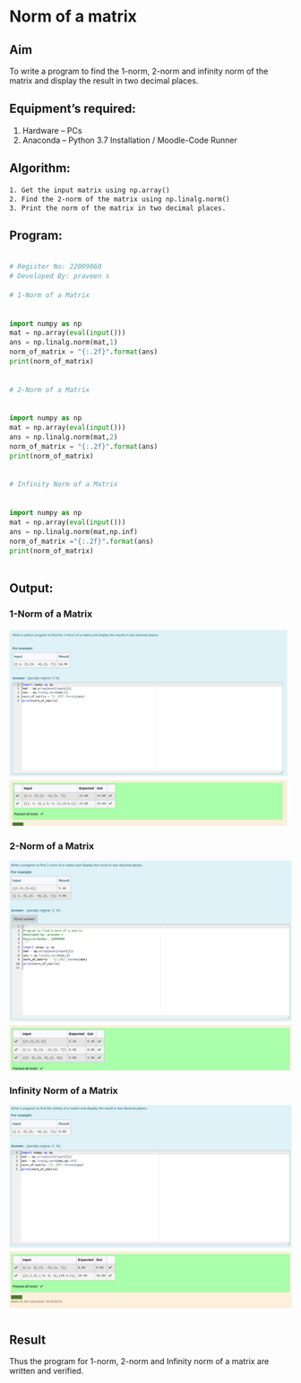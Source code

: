 # Norm of a matrix

## Aim

To write a program to find the 1-norm, 2-norm and infinity norm of the matrix and display the result in two decimal places.

## Equipment’s required:

1.	Hardware – PCs
2.	Anaconda – Python 3.7 Installation / Moodle-Code Runner

## Algorithm:

	1. Get the input matrix using np.array()   
    2. Find the 2-norm of the matrix using np.linalg.norm()
	3. Print the norm of the matrix in two decimal places.

## Program:

```Python

# Register No: 22009060
# Developed By: praveen s 

# 1-Norm of a Matrix  


import numpy as np
mat = np.array(eval(input()))
ans = np.linalg.norm(mat,1)
norm_of_matrix = "{:.2f}".format(ans)
print(norm_of_matrix)


# 2-Norm of a Matrix


import numpy as np
mat = np.array(eval(input()))
ans = np.linalg.norm(mat,2)
norm_of_matrix = "{:.2f}".format(ans)
print(norm_of_matrix)


# Infinity Norm of a Matrix


import numpy as np
mat = np.array(eval(input()))
ans = np.linalg.norm(mat,np.inf)
norm_of_matrix ="{:.2f}".format(ans)
print(norm_of_matrix)



```
## Output:

### 1-Norm of a Matrix

![](norm1.png)

### 2-Norm of a Matrix

![](norm2.png)

### Infinity Norm of a Matrix

![](norm3.png)


## Result
Thus the program for 1-norm, 2-norm and Infinity norm of a matrix are written and verified.
